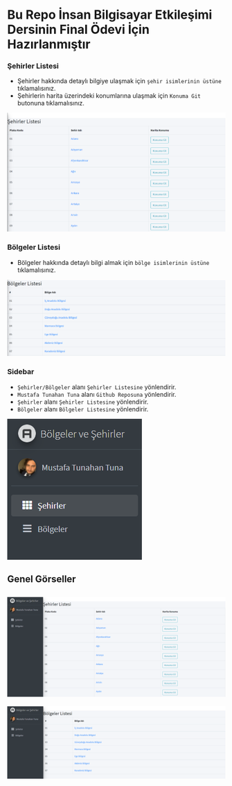 # Bu Repo İnsan Bilgisayar Etkileşimi Dersinin Final Ödevi İçin Hazırlanmıştır

### Şehirler Listesi

* Şehirler hakkında detaylı bilgiye ulaşmak için `şehir isimlerinin üstüne` tıklamalısınız.
* Şehirlerin harita üzerindeki konumlarına ulaşmak için `Konuma Git` butonuna tıklamalısınız.

![Şehirler](https://github.com/TunahanTuna/InsanBilgisayarEtkilesimiOdev/blob/master/Readme_img/sehirler.png)

### Bölgeler Listesi

* Bölgeler hakkında detaylı bilgi almak için `bölge isimlerinin üstüne` tıklamalısınız.

![Bölgeler](https://github.com/TunahanTuna/InsanBilgisayarEtkilesimiOdev/blob/master/Readme_img/bolgeler.png)

### Sidebar

* `Şehirler/Bölgeler` alanı `Şehirler Listesine` yönlendirir.
* `Mustafa Tunahan Tuna` alanı `Github Reposuna` yönlendirir.
* `Şehirler` alanı `Şehirler Listesine` yönlendirir.
* `Bölgeler` alanı `Bölgeler Listesine` yönlendirir.

![Bölgeler](https://github.com/TunahanTuna/InsanBilgisayarEtkilesimiOdev/blob/master/Readme_img/Sidebar.png)


## Genel Görseller

![Bölgeler](https://github.com/TunahanTuna/InsanBilgisayarEtkilesimiOdev/blob/master/Readme_img/img_1.png)
---
![Bölgeler](https://github.com/TunahanTuna/InsanBilgisayarEtkilesimiOdev/blob/master/Readme_img/img_2.png)
